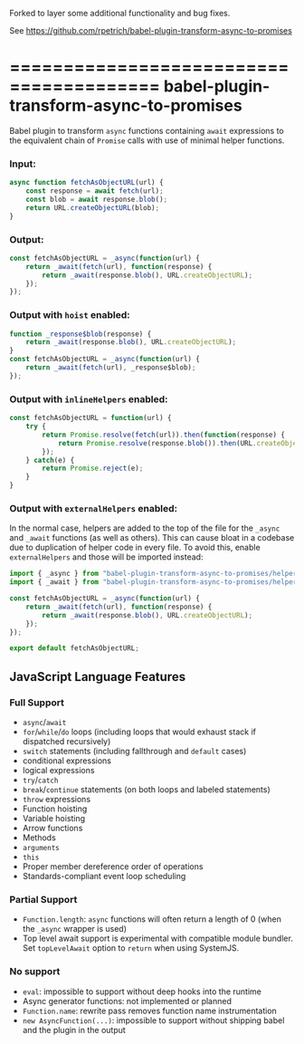 Forked to layer some additional functionality and bug fixes.

See https://github.com/rpetrich/babel-plugin-transform-async-to-promises

========================================
babel-plugin-transform-async-to-promises
========================================

Babel plugin to transform `async` functions containing `await` expressions to the equivalent chain of `Promise` calls with use of minimal helper functions.

### Input:

```javascript
async function fetchAsObjectURL(url) {
    const response = await fetch(url);
    const blob = await response.blob();
    return URL.createObjectURL(blob);
}
```

### Output:

```javascript
const fetchAsObjectURL = _async(function(url) {
	return _await(fetch(url), function(response) {
		return _await(response.blob(), URL.createObjectURL);
	});
});
```

### Output with `hoist` enabled:

```javascript
function _response$blob(response) {
	return _await(response.blob(), URL.createObjectURL);
}
const fetchAsObjectURL = _async(function(url) {
	return _await(fetch(url), _response$blob);
});
```

### Output with `inlineHelpers` enabled:

```javascript
const fetchAsObjectURL = function(url) {
	try {
		return Promise.resolve(fetch(url)).then(function(response) {
			return Promise.resolve(response.blob()).then(URL.createObjectURL);
		});
	} catch(e) {
		return Promise.reject(e);
	}
}
```

### Output with `externalHelpers` enabled:

In the normal case, helpers are added to the top of the file for the `_async` and `_await` functions (as well as others). This can cause bloat in a codebase due to duplication of helper code in every file. To avoid this, enable `externalHelpers` and those will be imported instead:

```javascript
import { _async } from "babel-plugin-transform-async-to-promises/helpers";
import { _await } from "babel-plugin-transform-async-to-promises/helpers";

const fetchAsObjectURL = _async(function(url) {
	return _await(fetch(url), function(response) {
		return _await(response.blob(), URL.createObjectURL);
	});
});

export default fetchAsObjectURL;
```

## JavaScript Language Features

### Full Support
- `async`/`await`
- `for`/`while`/`do` loops (including loops that would exhaust stack if dispatched recursively)
- `switch` statements (including fallthrough and `default` cases)
- conditional expressions
- logical expressions
- `try`/`catch`
- `break`/`continue` statements (on both loops and labeled statements)
- `throw` expressions
- Function hoisting
- Variable hoisting
- Arrow functions
- Methods
- `arguments`
- `this`
- Proper member dereference order of operations
- Standards-compliant event loop scheduling

### Partial Support
- `Function.length`: `async` functions will often return a length of 0 (when the `_async` wrapper is used)
- Top level await support is experimental with compatible module bundler. Set `topLevelAwait` option to `return` when using SystemJS.

### No support
- `eval`: impossible to support without deep hooks into the runtime
- Async generator functions: not implemented or planned
- `Function.name`: rewrite pass removes function name instrumentation
- `new AsyncFunction(...)`: impossible to support without shipping babel and the plugin in the output
